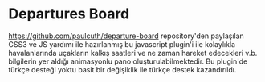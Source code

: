 # Departures Board

https://github.com/paulcuth/departure-board repository'den paylaşılan CSS3 ve JS yardımı ile hazırlanmış bu javascript plugin'i ile 
kolaylıkla havalanlarında uçakların kalkış saatleri ve ne zaman hareket edecekleri v.b. bilgilerin yer aldığı animasyonlu pano oluşturulabilmektedir.
Bu plugin'de türkçe desteği yoktu basit bir değişiklik ile türkçe destek kazandırıldı.